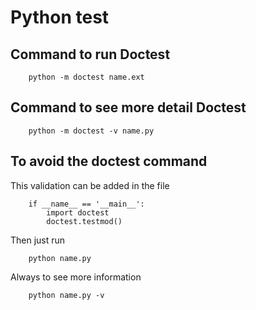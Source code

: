 # Python test

## Command to run Doctest
```
	python -m doctest name.ext
```

## Command to see more detail Doctest
```
	python -m doctest -v name.py
```
## To avoid the doctest command

This validation can be added in the file

```
	if __name__ == '__main__':
		import doctest
		doctest.testmod()
```

Then just run
```
	python name.py
```

Always to see more information

```
	python name.py -v
```